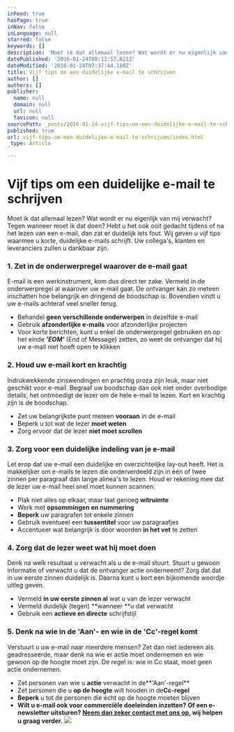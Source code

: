 ```yaml
---
inFeed: true
hasPage: true
inNav: false
inLanguage: null
starred: false
keywords: []
description: 'Moet ik dat allemaal lezen? Wat wordt er nu eigenlijk van mij verwacht? Tegen wanneer moet ik dat doen? Hebt u het ook ooit gedacht tijdens of na het lezen van een e-mail, dan zat er duidelijk iets fout. Wij geven u vijf tips waarmee u korte, duidelijke e-mails schrijft. Uw collega’s, klanten en leveranciers zullen u dankbaar zijn.'
datePublished: '2016-01-24T08:13:57.621Z'
dateModified: '2016-01-24T07:37:44.180Z'
title: Vijf tips om een duidelijke e-mail te schrijven
author: []
authors: []
publisher:
  name: null
  domain: null
  url: null
  favicon: null
sourcePath: _posts/2016-01-24-vijf-tips-om-een-duidelijke-e-mail-te-schrijven.md
published: true
url: vijf-tips-om-een-duidelijke-e-mail-te-schrijven/index.html
_type: Article

---
```

# Vijf tips om een duidelijke e-mail te schrijven

Moet ik dat allemaal lezen? Wat wordt er nu eigenlijk van mij verwacht? 
Tegen wanneer moet ik dat doen? Hebt u het ook ooit gedacht tijdens of 
na het lezen van een e-mail, dan zat er duidelijk iets fout. Wij geven u
vijf tips waarmee u korte, duidelijke e-mails schrijft. Uw collega's, 
klanten en leveranciers zullen u dankbaar zijn.

### 1\.  Zet in de onderwerpregel waarover de e-mail gaat

E-mail is een werkinstrument, kom dus direct ter zake. Vermeld in de 
onderwerpregel al waarover uw e-mail gaat. De ontvanger kan zo meteen 
inschatten hoe belangrijk en dringend de boodschap is. Bovendien vindt u
uw e-mails achteraf veel sneller terug.

* Behandel **geen verschillende onderwerpen** in dezelfde e-mail
* Gebruik **afzonderlijke e-mails** voor afzonderlijke projecten
* Voor korte berichten, kunt u enkel de onderwerpregel gebruiken en op het einde **_'EOM'_** (End of Message) zetten, zo weet de ontvanger dat hij uw e-mail niet hoeft open te klikken

### 2\.  Houd uw e-mail kort en krachtig

Indrukwekkende zinswendingen en prachtig proza zijn leuk, maar niet 
geschikt voor e-mail. Begraaf uw boodschap dan ook niet onder overbodige
details, het ontmoedigt de lezer om de hele e-mail te lezen. Kort en 
krachtig zijn is de boodschap.

* Zet uw belangrijkste punt meteen **vooraan** in de e-mail
* Beperk u tot wat de lezer **moet weten**
* Zorg ervoor dat de lezer **niet moet scrollen**

### 3\.  Zorg voor een duidelijke indeling van je e-mail

Let erop dat uw e-mail een duidelijke en overzichtelijke lay-out heeft.
Het is makkelijker om e-mails te lezen die onderverdeeld zijn in één of
twee zinnen per paragraaf dan lange alinea's te lezen. Houd er rekening
mee dat de lezer uw e-mail heel snel moet kunnen scannen.

* Plak niet alles op elkaar, maar laat genoeg **witruimte**
* Werk met **opsommingen en nummering**
* **Beperk** uw paragrafen tot enkele zinnen
* Gebruik eventueel een **tussentitel** voor uw paragraafjes
* Accentueer wat belangrijk is door woorden **in het vet** te zetten

### 4\.  Zorg dat de lezer weet wat hij moet doen

Denk na welk resultaat u verwacht als u de e-mail stuurt. Stuurt u 
gewoon informatie of verwacht u dat de ontvanger actie onderneemt? Zorg 
dat dat in uw eerste zinnen duidelijk is. Daarna kunt u kort een 
bijkomende woordje uitleg geven.

* Vermeld **in uw eerste zinnen al** wat u van de lezer verwacht
* Vermeld duidelijk (tegen) **wanneer **u dat verwacht
* Gebruik een **actieve en directe** schrijfstijl

### 5\.  Denk na wie in de 'Aan'- en wie in de 'Cc'-regel komt

Verstuurt u uw e-mail naar meerdere mensen? Zet dan niet iedereen als 
geadresseerde, maar denk na wie er actie moet ondernemen en wie gewoon 
op de hoogte moet zijn. De regel is: wie in Cc staat, moet geen actie 
ondernemen. 

* Zet personen van wie u **actie** verwacht in de**'Aan'-regel**
* Zet personen die u **op de hoogte** wilt houden in de**Cc-regel**
* **Beperk** u tot de personen die écht op de hoogte moeten blijven
* **Wilt u e-mail ook voor commerciële doeleinden inzetten? Of een e-newsletter uitsturen? [Neem dan zeker contact met ons op][0], wij helpen u graag verder.**
![](https://the-grid-user-content.s3-us-west-2.amazonaws.com/3dec5657-9b2e-4369-9165-55876f4e8ec2.png)

[0]: mailto:contact@cypres.com